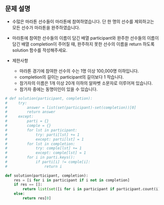 ## 문제 설명
- 수많은 마라톤 선수들이 마라톤에 참여하였습니다. 단 한 명의 선수를 제외하고는 모든 선수가 마라톤을 완주하였습니다.

- 마라톤에 참여한 선수들의 이름이 담긴 배열 participant와 완주한 선수들의 이름이 담긴 배열 completion이 주어질 때, 완주하지 못한 선수의 이름을 return 하도록 solution 함수를 작성해주세요.

- 제한사항
  - 마라톤 경기에 참여한 선수의 수는 1명 이상 100,000명 이하입니다.
  - completion의 길이는 participant의 길이보다 1 작습니다.
  - 참가자의 이름은 1개 이상 20개 이하의 알파벳 소문자로 이루어져 있습니다.
  - 참가자 중에는 동명이인이 있을 수 있습니다.

```python
# def solution(participant, completion):
#     try:
#         answer = list(set(participant)-set(completion))[0]
#         return answer
#     except:
#         parti = {}
#         comple = {}
#         for lst in participant:
#             try: parti[lst] += 1
#             except: parti[lst] = 1
#         for lst in completion:
#             try: comple[lst] += 1
#             except: comple[lst] = 1
#         for i in parti.keys():
#             if parti[i] != comple[i]:
#                 return i
            
def solution(participant, completion):
    res = [i for i in participant if i not in completion]
    if res == []:
        return list(set([i for i in participant if participant.count(i)>1]))[0]
    else:
        return res[0]
```

